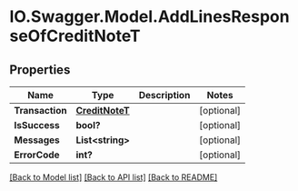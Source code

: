 # IO.Swagger.Model.AddLinesResponseOfCreditNoteT
## Properties

Name | Type | Description | Notes
------------ | ------------- | ------------- | -------------
**Transaction** | [**CreditNoteT**](CreditNoteT.md) |  | [optional] 
**IsSuccess** | **bool?** |  | [optional] 
**Messages** | **List&lt;string&gt;** |  | [optional] 
**ErrorCode** | **int?** |  | [optional] 

[[Back to Model list]](../README.md#documentation-for-models) [[Back to API list]](../README.md#documentation-for-api-endpoints) [[Back to README]](../README.md)

